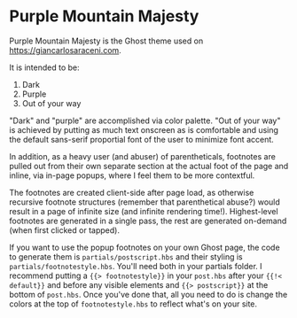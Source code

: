 # Purple Mountain Majesty
Purple Mountain Majesty is the Ghost theme used on https://giancarlosaraceni.com.

It is intended to be:
1. Dark
2. Purple
3. Out of your way

"Dark" and "purple" are accomplished via color palette. "Out of your way" is achieved by putting as much text onscreen as is comfortable and using the default sans-serif proportial font of the user to minimize font accent.

In addition, as a heavy user (and abuser) of parentheticals, footnotes are pulled out from their own separate section at the actual foot of the page and inline, via in-page popups, where I feel them to be more contextful.

The footnotes are created client-side after page load, as otherwise recursive footnote structures (remember that parenthetical abuse?) would result in a page of infinite size (and infinite rendering time!). Highest-level footnotes are generated in a single pass, the rest are generated on-demand (when first clicked or tapped).

If you want to use the popup footnotes on your own Ghost page, the code to generate them is `partials/postscript.hbs` and their styling is `partials/footnotestyle.hbs`. You'll need both in your partials folder. I recommend putting a `{{> footnotestyle}}` in your `post.hbs` after your `{{!< default}}` and before any visible elements and `{{> postscript}}` at the bottom of `post.hbs`. Once you've done that, all you need to do is change the colors at the top of `footnotestyle.hbs` to reflect what's on your site.
